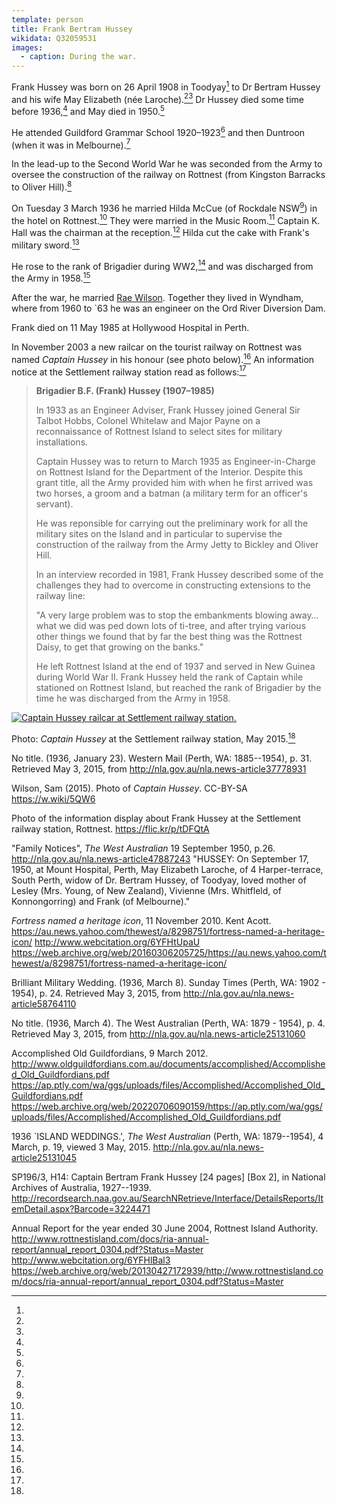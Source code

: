 ```yaml
---
template: person
title: Frank Bertram Hussey
wikidata: Q32059531
images:
  - caption: During the war.
---
```


Frank Hussey was born on 26 April 1908 in Toodyay[^RaeWestAus]
to Dr Bertram Hussey and his wife May Elizabeth (née Laroche).[^WesternMail1936][^TheWest1950]
Dr Hussey died some time before 1936,[^MilitaryWedding] and May died in 1950.[^TheWest1950]

He attended Guildford Grammar School 1920–1923[^FBHguildford]
and then Duntroon (when it was in Melbourne).[^RaeWestAus]

In the lead-up to the Second World War he was seconded from the Army to oversee the construction of the railway on Rottnest
(from Kingston Barracks to Oliver Hill).[^RaeWestAus]

On Tuesday 3 March 1936 he married Hilda McCue (of Rockdale NSW[^WestAus1936p4])
in the hotel on Rottnest.[^WestAus1936p19]
They were married in the Music Room.[^MilitaryWedding]
Captain K. Hall was the chairman at the reception.[^MilitaryWedding]
Hilda cut the cake with Frank's military sword.[^MilitaryWedding]

He rose to the rank of Brigadier during WW2,[^FBHwar]
and was discharged from the Army in 1958.[^CaptainHusseyDisplay]

After the war, he married [Rae Wilson](./lilian-rae-wilson.html).
Together they lived in Wyndham,
where from 1960 to `63 he was an engineer on the Ord River Diversion Dam.

Frank died on 11 May 1985 at Hollywood Hospital in Perth.

In November 2003 a new railcar on the tourist railway on Rottnest was named *Captain Hussey* in his honour (see photo below).[^RIA2004]
An information notice at the Settlement railway station read as follows:[^CaptainHusseyDisplay]

> **Brigadier B.F. (Frank) Hussey (1907–1985)**
>
> In 1933 as an Engineer Adviser, Frank Hussey joined General Sir Talbot Hobbs, Colonel Whitelaw and Major Payne on a reconnaissance of Rottnest Island to select sites for military installations.
>
> Captain Hussey was to return to March 1935 as Engineer-in-Charge on Rottnest Island for the Department of the Interior. Despite this grant title, all the Army provided him with when he first arrived was two horses, a groom and a batman (a military term for an officer's servant).
>
> He was reponsible for carrying out the preliminary work for all the military sites on the Island and in particular to supervise the construction of the railway from the Army Jetty to Bickley and Oliver Hill.
>
> In an interview recorded in 1981, Frank Hussey described some of the challenges they had to overcome in constructing extensions to the railway line:
>
>"A very large problem was to stop the embankments blowing away… what we did was ped down lots of ti-tree, and after trying various other things we found that by far the best thing was the Rottnest Daisy, to get that growing on the banks."
> 
> He left Rottnest Island at the end of 1937 and served in New Guinea during World War II. Frank Hussey held the rank of Captain while stationed on Rottnest Island, but reached the rank of Brigadier by the time he was discharged from the Army in 1958.

[![Captain Hussey railcar at Settlement railway station.](https://w.wiki/5QW4)](https://w.wiki/5QW6)

Photo: *Captain Hussey* at the Settlement railway station, May 2015.[^CaptainHusseyPhoto]

[^WesternMail1936]:
No title. (1936, January 23). Western Mail (Perth, WA: 1885--1954), p. 31. Retrieved May 3, 2015, from http://nla.gov.au/nla.news-article37778931

[^CaptainHusseyPhoto]:
Wilson, Sam (2015). Photo of *Captain Hussey*. CC-BY-SA https://w.wiki/5QW6

[^CaptainHusseyDisplay]:
Photo of the information display about Frank Hussey at the Settlement railway station, Rottnest. https://flic.kr/p/tDFQtA

[^TheWest1950]:
"Family Notices", *The West Australian* 19 September 1950, p.26.
http://nla.gov.au/nla.news-article47887243
"HUSSEY: On September 17, 1950, at Mount Hospital, Perth, May Elizabeth Laroche, of 4 Harper-terrace, South Perth, widow of Dr. Bertram Hussey, of Toodyay, loved mother of Lesley (Mrs. Young, of New Zealand), Vivienne (Mrs. Whitfleld, of Konnongorring) and Frank (of Melbourne)."

[^RaeWestAus]:
*Fortress named a heritage icon*, 11 November 2010. Kent Acott.
https://au.news.yahoo.com/thewest/a/8298751/fortress-named-a-heritage-icon/
http://www.webcitation.org/6YFHtUpaU
https://web.archive.org/web/20160306205725/https://au.news.yahoo.com/thewest/a/8298751/fortress-named-a-heritage-icon/

[^MilitaryWedding]:
Brilliant Military Wedding. (1936, March 8). Sunday Times (Perth, WA: 1902 - 1954), p. 24.
Retrieved May 3, 2015, from http://nla.gov.au/nla.news-article58764110

[^WestAus1936p4]:
No title. (1936, March 4). The West Australian (Perth, WA: 1879 - 1954), p. 4.
Retrieved May 3, 2015, from http://nla.gov.au/nla.news-article25131060

[^FBHguildford]:
Accomplished Old Guildfordians, 9 March 2012.
http://www.oldguildfordians.com.au/documents/accomplished/Accomplished_Old_Guildfordians.pdf
https://ap.ptly.com/wa/ggs/uploads/files/Accomplished/Accomplished_Old_Guildfordians.pdf
https://web.archive.org/web/20220706090159/https://ap.ptly.com/wa/ggs/uploads/files/Accomplished/Accomplished_Old_Guildfordians.pdf

[^WestAus1936p19]:
1936 `ISLAND WEDDINGS.', *The West Australian* (Perth, WA: 1879--1954), 4 March, p. 19, viewed 3 May, 2015.
http://nla.gov.au/nla.news-article25131045

[^FBHwar]:
SP196/3, H14: Captain Bertram Frank Hussey [24 pages] [Box 2], in National Archives of Australia, 1927--1939.
http://recordsearch.naa.gov.au/SearchNRetrieve/Interface/DetailsReports/ItemDetail.aspx?Barcode=3224471

[^RIA2004]:
Annual Report for the year ended 30 June 2004, Rottnest Island Authority.
http://www.rottnestisland.com/docs/ria-annual-report/annual_report_0304.pdf?Status=Master
http://www.webcitation.org/6YFHlBal3
https://web.archive.org/web/20130427172939/http://www.rottnestisland.com/docs/ria-annual-report/annual_report_0304.pdf?Status=Master

